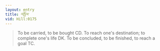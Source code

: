```yaml
---
layout: entry
title: འཁྱོལ་
vid: Hill:0175
---
```

> To be carried, to be bought CD. To reach one's destination; to complete one's life DK. To be concluded, to be finished, to reach a goal TC.
